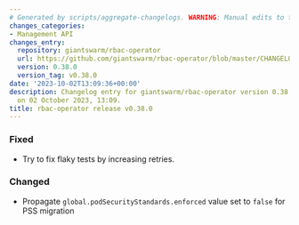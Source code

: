 ```yaml
---
# Generated by scripts/aggregate-changelogs. WARNING: Manual edits to this files will be overwritten.
changes_categories:
- Management API
changes_entry:
  repository: giantswarm/rbac-operator
  url: https://github.com/giantswarm/rbac-operator/blob/master/CHANGELOG.md#0380---2023-10-02
  version: 0.38.0
  version_tag: v0.38.0
date: '2023-10-02T13:09:36+00:00'
description: Changelog entry for giantswarm/rbac-operator version 0.38.0, published
  on 02 October 2023, 13:09.
title: rbac-operator release v0.38.0
---
```


### Fixed
- Try to fix flaky tests by increasing retries.
### Changed
- Propagate `global.podSecurityStandards.enforced` value set to `false` for PSS migration
